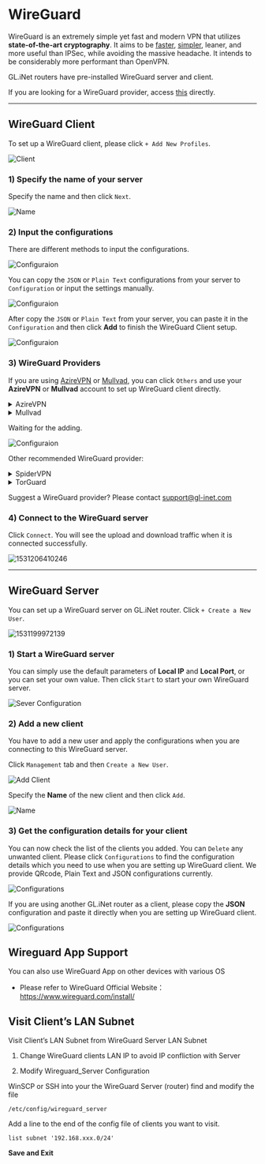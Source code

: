 # WireGuard
WireGuard is an extremely simple yet fast and modern VPN that utilizes **state-of-the-art cryptography**. It aims to be [faster](https://www.wireguard.com/performance/), [simpler](https://www.wireguard.com/quickstart/), leaner, and more useful than IPSec, while avoiding the massive headache. It intends to be considerably more performant than OpenVPN. 

GL.iNet routers have pre-installed WireGuard server and client.

If you are looking for a WireGuard provider, access [this](#3-wireguard-providers) directly.

---

## WireGuard Client 

To set up a WireGuard client, please click `+ Add New Profiles`.

![Client](https://static.gl-inet.com/docs/en/3/app/wireguard/WGC1.png)



### 1) Specify the name of your server

Specify the name and then click `Next`.

![Name](https://static.gl-inet.com/docs/en/3/app/wireguard/name.jpg)



### 2) Input the configurations

There are different methods to input the configurations.

![Configuraion](https://static.gl-inet.com/docs/en/3/app/wireguard/configurations1.jpg)

You can copy the `JSON` or `Plain Text` configurations from your server to `Configuration` or input the settings manually.

![Configuraion](https://static.gl-inet.com/docs/en/3/app/wireguard/other9.1.png)

After copy the `JSON` or `Plain Text` from your server, you can paste it in the `Configuration` and then click **Add** to finish the WireGuard Client setup.

![Configuraion](https://static.gl-inet.com/docs/en/3/app/wireguard/wire1.1.PNG)


### 3) WireGuard Providers

If you are using <a href="https://www.azirevpn.com/aff/9x7wisg4" target="_blank">AzireVPN</a> or <a href="https://mullvad.net/" target="_blank">Mullvad</a>, you can click `Others` and use your **AzireVPN** or **Mullvad** account to set up WireGuard client directly.

<details>
<summary>AzireVPN</summary>

Select <a href="https://www.azirevpn.com/aff/9x7wisg4" target="_blank">AzireVPN</a> as the provider, enter your User Name and Password and then click "Add" finish the WireGuard Client setup.

![Configuraion](https://static.gl-inet.com/docs/en/3/app/wireguard/Wire2.PNG)

</details>

<details>
<summary>Mullvad</summary>
Select Mullvad as the provider, enter your Account Number and then click "Add" to finish the WireGuard Client setup.

![Configuraion](https://static.gl-inet.com/docs/en/3/app/wireguard/Wire3.PNG)

</details>

Waiting for the adding.

![Configuraion](https://static.gl-inet.com/docs/en/3/app/wireguard/Other3.PNG)

Other recommended WireGuard provider:

<details>
<summary>SpiderVPN</summary>
<p><a href="https://spidervpn.org/#a_aid=5ddfa0372e7ff">Official Website</a></p>
<p>Login in <a href="https://spidervpn.org/#a_aid=5ddfa0372e7ff">www.spidervpn.org</a>, find the section to get your VPN configuration. Follow the steps to get the configuration.</p>
<p>1.</p>
<p><img alt="get spider vpn configuration" src="https://static.gl-inet.com/docs/en/3/app/wireguard/spidervpn_config_1.jpg" /></p>
<p>2. download the vpn configuration</p>
<p><img alt="download spider vpn configuration" src="https://static.gl-inet.com/docs/en/3/app/wireguard/spidervpn_config_2.jpg" /></p>
<p>3. Access the web Admin Panel of your GL.iNet router, click New Profile at WireGuard Client.</p>
<p><img alt="download spider vpn configuration" src="https://static.gl-inet.com/docs/en/3/app/wireguard/spidervpn_config_4.jpg" /></p>
<p>4. open the configuration you just download from SpiderVPN website, then paste to the new Profile dialog, you need to adjust the format, make sure there is a space on each side of the equals sign.</p>
<p><img alt="download spider vpn configuration" src="https://static.gl-inet.com/docs/en/3/app/wireguard/spidervpn_config_3.jpg" /></p>
</details>

<details>
<summary>TorGuard</summary>
<p><a href="https://torguard.net/aff.php?aff=3040" target="_blank">Official Website</a></p>
<ol type="1">
<li>
    <p>If you are using <a href="https://torguard.net/aff.php?aff=3040" target="_blank">TorGuard</a>, you need to login the control panel and Enable WireGuard Access from the "Tools" menu. </p>
    <p><img alt="torguard enable wireguard access" src="https://static.gl-inet.com/docs/en/3/app/wireguard/torguard_enable_wireguard_access.png" /></p>
</li>
<li>
    <p>Downlod the config.</p>
    <p><img alt="torguard enable wireguard access" src="https://static.gl-inet.com/docs/en/3/app/wireguard/torguard_download_wireguard_config.jpg" /></p>
</li>
<li>
    <p>Copy & paste the config content to router wireguard client.</p>
    <p>Open the config by text edit software, copy and paste the content to router wireguard client.</p>
    <p><img alt="torguard enable wireguard access" src="https://static.gl-inet.com/docs/en/3/app/wireguard/torguard_copy_paste_wireguard_config.jpg" /></p>
</li>
</details>

Suggest a WireGuard provider? Please contact [support@gl-inet.com](mailto:support@gl-inet.com)

### 4) Connect to the WireGuard server

Click `Connect`. You will see the upload and download traffic when it is connected successfully.

![1531206410246](https://static.gl-inet.com/docs/en/3/app/wireguard/WGC5.png)

---

## WireGuard Server

You can set up a WireGuard server on GL.iNet router. Click `+ Create a New User`.

![1531199972139](https://static.gl-inet.com/docs/en/3/app/wireguard/WGS1.png)



### 1) Start a WireGuard server

You can simply use the default parameters of **Local IP** and **Local Port**, or you can set your own value. Then click `Start` to start your own WireGuard server. 

![Sever Configuration](https://static.gl-inet.com/docs/en/3/app/wireguard/WGS2.png)



### 2) Add a new client

You have to add a new user and apply the configurations when you are connecting to this WireGuard server.

Click `Management` tab and then `Create a New User`. 

![Add Client](https://static.gl-inet.com/docs/en/3/app/wireguard/WGS3.png)



Specify the **Name** of the new client and then click `Add`.

![Name](https://static.gl-inet.com/docs/en/3/app/wireguard/WGS4.png)



### 3) Get the configuration details for your client

You can now check the list of the clients you added. You can `Delete` any unwanted client. Please click `Configurations` to find the configuration details which you need to use when you are setting up WireGuard client. We provide QRcode, Plain Text and JSON configurations currently.

![Configurations](https://static.gl-inet.com/docs/en/3/app/wireguard/configurations.jpg)



If you are using another GL.iNet router as a client, please copy the **JSON** configuration and paste it directly when you are setting up WireGuard client.

![Configurations](https://static.gl-inet.com/docs/en/3/app/wireguard/json.jpg)


## Wireguard App Support

You can also use WireGuard App on other devices with various OS

- Please refer to WireGuard Official Website： <https://www.wireguard.com/install/>


## Visit Client’s LAN Subnet

Visit Client’s LAN Subnet from WireGuard Server LAN Subnet

1) Change WireGuard clients LAN IP to avoid IP confliction with Server

2) Modify Wireguard_Server Configuration

WinSCP or SSH into your the WireGuard Server (router) find and modify the file

```shell
/etc/config/wireguard_server
```

Add a line to the end of the config file of clients you want to visit.

```shell
list subnet '192.168.xxx.0/24'
```

**Save and Exit**



